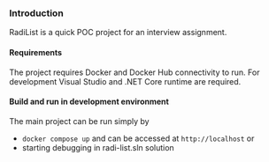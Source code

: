 ### Introduction ###

RadiList is a quick POC project for an interview assignment.

#### Requirements ####

The project requires Docker and Docker Hub connectivity to run. For development Visual Studio and .NET Core runtime are required.

#### Build and run in development environment ####

The main project can be run simply by

 - `docker compose up` and can be accessed at `http://localhost` or
 - starting debugging in radi-list.sln solution